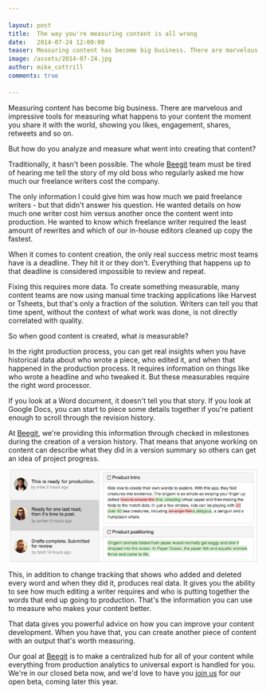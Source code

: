 ```yaml
---

layout: post
title:  The way you're measuring content is all wrong
date:   2014-07-24 12:00:00
teaser: Measuring content has become big business. There are marvelous and impressive tools for measuring what happens to your content the moment you share it with the world, showing you likes, engagement, shares, retweets and so on.  But how do you analyze and measure what went into creating that content? 
image: /assets/2014-07-24.jpg
author: mike_cottrill
comments: true

---
```


Measuring content has become big business. There are marvelous and impressive tools for measuring what happens to your content the moment you share it with the world, showing you likes, engagement, shares, retweets and so on. 

But how do you analyze and measure what went into creating that content? 

Traditionally, it hasn't been possible. The whole [Beegit](https://beegit.com) team must be tired of hearing me tell the story of my old boss who regularly asked me how much our freelance writers cost the company. 

The only information I could give him was how much we paid freelance writers - but that didn't answer his question. He wanted details on how much one writer cost him versus another once the content went into production. He wanted to know which freelance writer required the least amount of rewrites and which of our in-house editors cleaned up copy the fastest. 

When it comes to content creation, the only real success metric most teams have is a deadline. They hit it or they don't. Everything that happens up to that deadline is considered impossible to review and repeat. 

Fixing this requires more data. To create something measurable, many content teams are now using manual time tracking applications like Harvest or Tsheets, but that's only a fraction of the solution. Writers can tell you that time spent, without the context of what work was done, is not directly correlated with quality.

So when good content is created, what *is* measurable? 

In the right production process, you can get real insights when you have historical data about who wrote a piece, who edited it, and when that happened in the production process. It requires information on things like who wrote a headline and who tweaked it. But these measurables require the right word processor. 

If you look at a Word document, it doesn't tell you that story. If you look at Google Docs, you can start to piece some details together if you're patient enough to scroll through the revision history. 

At [Beegit](https://beegit.com), we're providing this information through checked in milestones during the creation of a version history. That means that anyone working on content can describe what they did in a version summary so others can get an idea of project progress.

![Versioning](/assets/versioning.jpg)

This, in addition to change tracking that shows who added and deleted every word and when they did it, produces real data. It gives you the ability to see how much editing a writer requires and who is putting together the words that end up going to production. That's the information you can use to measure who makes your content better.

That data gives you powerful advice on how you can improve your content development. When you have that, you can create another piece of content with an output that's worth measuring. 

Our goal at [Beegit](https://beegit.com/) is to make a centralized hub for  all of your content while everything from production analytics to universal export is handled for you. We're in our closed beta now, and we'd love to have you [join us](https://beegit.com) for our open beta, coming later this year. 


